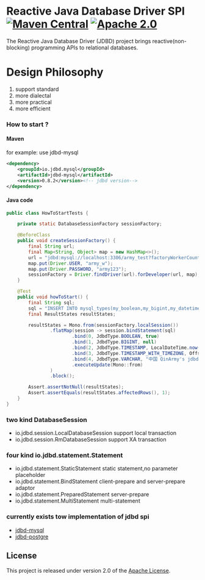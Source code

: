 # Reactive Java Database Driver SPI [![Maven Central](https://maven-badges.herokuapp.com/maven-central/io.jdbd/jdbd-spi/badge.svg)](https://maven-badges.herokuapp.com/maven-central/io.jdbd/jdbd-spi) [![Apache 2.0](https://img.shields.io/badge/License-Apache%202.0-blue.svg)](LICENSE)

The Reactive Java Database Driver (JDBD) project brings reactive(non-blocking) programming APIs to relational databases.

# Design Philosophy

1. support standard
2. more dialectal
3. more practical
4. more efficient

### How to start ?

#### Maven

for example: use jdbd-mysql

```xml
<dependency>
    <groupId>io.jdbd.mysql</groupId>
    <artifactId>jdbd-mysql</artifactId>
    <version>0.8.2</version><!-- jdbd version-->
</dependency>
```

#### Java code

```java
public class HowToStartTests {

    private static DatabaseSessionFactory sessionFactory;

    @BeforeClass
    public void createSessionFactory() {
        final String url;
        final Map<String, Object> map = new HashMap<>();
        url = "jdbd:mysql://localhost:3306/army_test?factoryWorkerCount=30";
        map.put(Driver.USER, "army_w");
        map.put(Driver.PASSWORD, "army123");
        sessionFactory = Driver.findDriver(url).forDeveloper(url, map);
    }

    @Test
    public void howToStart() {
        final String sql;
        sql = "INSERT INTO mysql_types(my_boolean,my_bigint,my_datetime,my_datetime6,my_var_char200) VALUES (?,?,?,?,?)";
        final ResultStates resultStates;

        resultStates = Mono.from(sessionFactory.localSession())
                .flatMap(session -> session.bindStatement(sql)
                        .bind(0, JdbdType.BOOLEAN, true)
                        .bind(1, JdbdType.BIGINT, null)
                        .bind(2, JdbdType.TIMESTAMP, LocalDateTime.now())
                        .bind(3, JdbdType.TIMESTAMP_WITH_TIMEZONE, OffsetDateTime.now(ZoneOffset.UTC))
                        .bind(4, JdbdType.VARCHAR, "中国 QinArmy's jdbd \n \\ \t \" \032 \b \r '''  \\' ")
                        .executeUpdate(Mono::from)
                )
                .block();

        Assert.assertNotNull(resultStates);
        Assert.assertEquals(resultStates.affectedRows(), 1);
    }
}
```

### two kind DatabaseSession

* io.jdbd.session.LocalDatabaseSession support local transaction
* io.jdbd.session.RmDatabaseSession support XA transaction

### four kind io.jdbd.statement.Statement

* io.jdbd.statement.StaticStatement static statement,no parameter placeholder
* io.jdbd.statement.BindStatement client-prepare and server-prepare adaptor
* io.jdbd.statement.PreparedStatement server-prepare
* io.jdbd.statement.MultiStatement multi-statement

### currently exists tow implementation of jdbd spi

* [jdbd-mysql](https://github.com/QinArmy/jdbd-mysql "jdbd-mysql")
* [jdbd-postgre](https://github.com/QinArmy/jdbd-postgre "jdbd-postgre")

## License

This project is released under version 2.0 of the [Apache License][l].

[l]: https://www.apache.org/licenses/LICENSE-2.0
